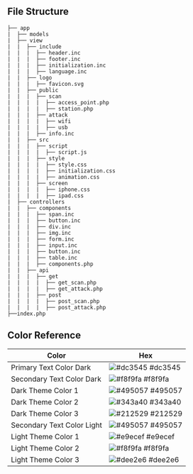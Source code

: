 ## File Structure

    ├── app
    |  ├── models
    |  ├── view
    |  |  ├── include
    |  |  |  ├── header.inc
    |  |  |  ├── footer.inc
    |  |  |  ├── initialization.inc
    |  |  |  ├── language.inc
    |  |  ├── logo
    |  |  |  ├── favicon.svg
    |  |  ├── public
    |  |  |  ├── scan
    |  |  |  |  ├── access_point.php
    |  |  |  |  ├── station.php
    |  |  |  ├── attack
    |  |  |  |  ├── wifi
    |  |  |  |  ├── usb
    |  |  |  ├── info.inc
    |  |  ├── src
    |  |  |  ├── script
    |  |  |  |  ├── script.js
    |  |  |  ├── style	
    |  |  |  |  ├── style.css
    |  |  |  |  ├── initialization.css
    |  |  |  |  ├── animation.css
    |  |  |  ├── screen
    |  |  |  |  ├── iphone.css
    |  |  |  |  ├── ipad.css
    |  ├── controllers
    |  |  ├── components
    |  |  |  ├── span.inc
    |  |  |  ├── button.inc
    |  |  |  ├── div.inc
    |  |  |  ├── img.inc
    |  |  |  ├── form.inc
    |  |  |  ├── input.inc
    |  |  |  ├── button.inc
    |  |  |  ├── table.inc
    |  |  |  ├── components.php
    |  |  ├── api
    |  |  |  ├── get
    |  |  |  |  ├── get_scan.php
    |  |  |  |  ├── get_attack.php
    |  |  |  ├── post
    |  |  |  |  ├── post_scan.php
    |  |  |  |  ├── post_attack.php
    ├──index.php



## Color Reference

| Color             | Hex                                                                |
| ----------------- | ------------------------------------------------------------------ |
| Primary Text Color Dark | ![#dc3545](https://via.placeholder.com/10/dc3545?text=+) #dc3545 |
| Secondary Text Color Dark | ![#f8f9fa](https://via.placeholder.com/10/f8f9fa?text=+) #f8f9fa |
| Dark Theme Color 1 | ![#495057](https://via.placeholder.com/10/495057?text=+) #495057 |
| Dark Theme Color 2 | ![#343a40](https://via.placeholder.com/10/343a40?text=+) #343a40 |
| Dark Theme Color 3 | ![#212529](https://via.placeholder.com/10/212529?text=+) #212529 |
| Secondary Text Color Light | ![#495057](https://via.placeholder.com/10/495057?text=+) #495057 |
| Light Theme Color 1 | ![#e9ecef](https://via.placeholder.com/10/e9ecef?text=+) #e9ecef |
| Light Theme Color 2 | ![#f8f9fa](https://via.placeholder.com/10/f8f9fa?text=+) #f8f9fa |
| Light Theme Color 3 | ![#dee2e6](https://via.placeholder.com/10/dee2e6?text=+) #dee2e6 |
